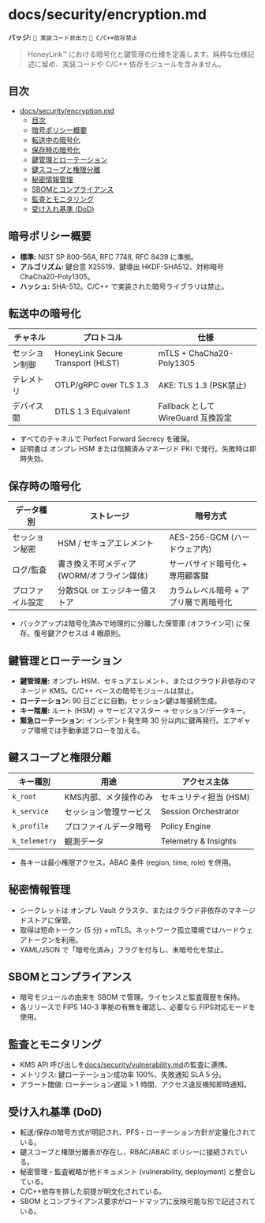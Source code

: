 # docs/security/encryption.md

**バッジ:** `🚫 実装コード非出力` `🚫 C/C++依存禁止`

> HoneyLink™ における暗号化と鍵管理の仕様を定義します。純粋な仕様記述に留め、実装コードや C/C++ 依存モジュールを含みません。

## 目次
- [docs/security/encryption.md](#docssecurityencryptionmd)
  - [目次](#目次)
  - [暗号ポリシー概要](#暗号ポリシー概要)
  - [転送中の暗号化](#転送中の暗号化)
  - [保存時の暗号化](#保存時の暗号化)
  - [鍵管理とローテーション](#鍵管理とローテーション)
  - [鍵スコープと権限分離](#鍵スコープと権限分離)
  - [秘密情報管理](#秘密情報管理)
  - [SBOMとコンプライアンス](#sbomとコンプライアンス)
  - [監査とモニタリング](#監査とモニタリング)
  - [受け入れ基準 (DoD)](#受け入れ基準-dod)

## 暗号ポリシー概要
- **標準:** NIST SP 800-56A, RFC 7748, RFC 8439 に準拠。
- **アルゴリズム:** 鍵合意 X25519、鍵導出 HKDF-SHA512、対称暗号 ChaCha20-Poly1305。
- **ハッシュ:** SHA-512。C/C++ で実装された暗号ライブラリは禁止。

## 転送中の暗号化
| チャネル | プロトコル | 仕様 |
|----------|------------|------|
| セッション制御 | HoneyLink Secure Transport (HLST) | mTLS + ChaCha20-Poly1305 |
| テレメトリ | OTLP/gRPC over TLS 1.3 | AKE: TLS 1.3 (PSK禁止) |
| デバイス間 | DTLS 1.3 Equivalent | Fallback として WireGuard 互換設定 |

- すべてのチャネルで Perfect Forward Secrecy を確保。
- 証明書は オンプレ HSM または信頼済みマネージド PKI で発行。失敗時は即時失効。

## 保存時の暗号化
| データ種別 | ストレージ | 暗号方式 |
|------------|------------|-----------|
| セッション秘密 | HSM / セキュアエレメント | AES-256-GCM (ハードウェア内) |
| ログ/監査 | 書き換え不可メディア (WORM/オフライン媒体) | サーバサイド暗号化 + 専用顧客鍵 |
| プロファイル設定 | 分散SQL or エッジキー値ストア | カラムレベル暗号 + アプリ層で再暗号化 |

- バックアップは暗号化済みで地理的に分離した保管庫 (オフライン可) に保存。復号鍵アクセスは 4 眼原則。

## 鍵管理とローテーション
- **鍵管理層:** オンプレ HSM、セキュアエレメント、またはクラウド非依存のマネージド KMS。C/C++ ベースの暗号モジュールは禁止。
- **ローテーション:** 90 日ごとに自動。セッション鍵は毎接続生成。
- **キー階層:** ルート (HSM) → サービスマスター → セッション/データキー。
- **緊急ローテーション:** インシデント発生時 30 分以内に鍵再発行。エアギャップ環境では手動承認フローを加える。

## 鍵スコープと権限分離
| キー種別 | 用途 | アクセス主体 |
|----------|------|--------------|
| `k_root` | KMS内部、メタ操作のみ | セキュリティ担当 (HSM) |
| `k_service` | セッション管理サービス | Session Orchestrator |
| `k_profile` | プロファイルデータ暗号 | Policy Engine |
| `k_telemetry` | 観測データ | Telemetry & Insights |

- 各キーは最小権限アクセス。ABAC 条件 (region, time, role) を併用。

## 秘密情報管理
- シークレットは オンプレ Vault クラスタ、またはクラウド非依存のマネージドストアに保管。
- 取得は短命トークン (5 分) + mTLS。ネットワーク孤立環境ではハードウェアトークンを利用。
- YAML/JSON で「暗号化済み」フラグを付与し、未暗号化を禁止。

## SBOMとコンプライアンス
- 暗号モジュールの由来を SBOM で管理。ライセンスと監査履歴を保持。
- 各リリースで FIPS 140-3 準拠の有無を確認し、必要なら FIPS対応モードを使用。

## 監査とモニタリング
- KMS API 呼び出しを[docs/security/vulnerability.md](./vulnerability.md)の監査に連携。
- メトリクス: 鍵ローテーション成功率 100%、失敗通知 SLA 5 分。
- アラート閾値: ローテーション遅延 > 1 時間、アクセス違反検知即時通知。

## 受け入れ基準 (DoD)
- 転送/保存の暗号方式が明記され、PFS・ローテーション方針が定量化されている。
- 鍵スコープと権限分離表が存在し、RBAC/ABAC ポリシーに接続されている。
- 秘密管理・監査戦略が他ドキュメント (vulnerability, deployment) と整合している。
- C/C++依存を排した前提が明文化されている。
- SBOM とコンプライアンス要求がロードマップに反映可能な形で記述されている。
